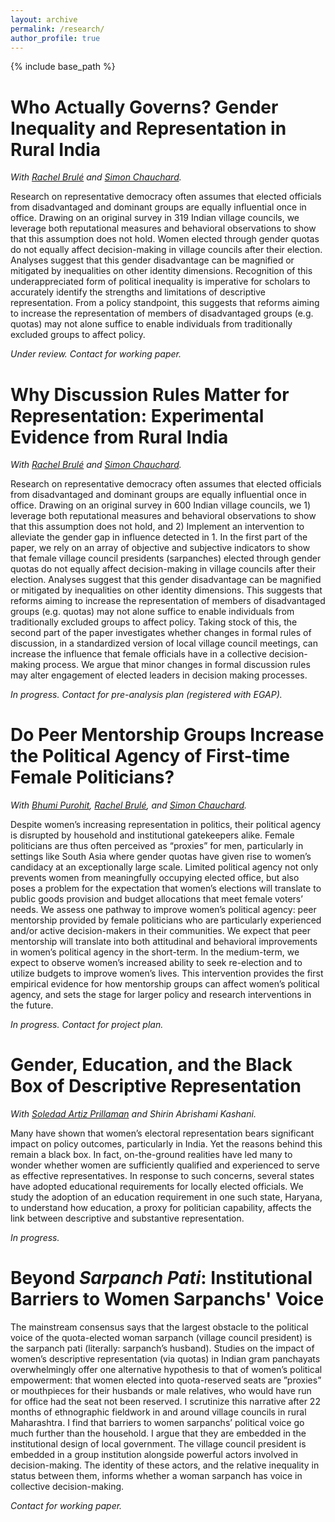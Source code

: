 ```yaml
---
layout: archive
permalink: /research/
author_profile: true
---
```

{% include base_path %}

Who Actually Governs? Gender Inequality and Representation in Rural India
======

_With [Rachel Brulé](https://rachelbrule.com/) and [Simon Chauchard](https://www.simonchauchard.com/)._

Research on representative democracy often assumes that elected officials from disadvantaged and dominant groups are equally influential once in office. Drawing on an original survey in 319 Indian village councils, we leverage both reputational measures and behavioral observations to show that this assumption does not hold. Women elected through gender quotas do not equally affect decision-making in village councils after their election. Analyses suggest that this gender disadvantage can be magnified or mitigated by inequalities on other identity dimensions. Recognition of this underappreciated form of political inequality is imperative for scholars to accurately identify the strengths and limitations of descriptive representation. From a policy standpoint, this suggests that reforms aiming to increase the representation of members of disadvantaged groups (e.g. quotas) may not alone suffice to enable individuals from traditionally excluded groups to affect policy. 

_Under review. Contact for working paper._

Why Discussion Rules Matter for Representation: Experimental Evidence from Rural India
======

_With [Rachel Brulé](https://rachelbrule.com/) and [Simon Chauchard](https://www.simonchauchard.com/)._

Research on representative democracy often assumes that elected officials from disadvantaged and dominant groups are equally influential once in office. Drawing on an original survey in 600 Indian village councils, we 1) leverage both reputational measures and behavioral observations to show that this assumption does not hold, and 2) Implement an intervention to alleviate the gender gap in influence detected in 1. In the first part of the paper, we rely on an array of objective and subjective indicators to show that female village council presidents (sarpanches) elected through gender quotas do not equally affect decision-making in village councils after their election. Analyses suggest that this gender disadvantage can be magnified or mitigated by inequalities on other identity dimensions. This suggests that reforms aiming to increase the representation of members of disadvantaged groups (e.g. quotas) may not alone suffice to enable individuals from traditionally excluded groups to affect policy. Taking stock of this, the second part of the paper investigates whether changes in formal rules of discussion, in a standardized version of local village council meetings, can increase the influence that female officials have in a collective decision-making process. We argue that minor changes in formal discussion rules may alter engagement of elected leaders in decision making processes.

_In progress. Contact for pre-analysis plan (registered with EGAP)._


Do Peer Mentorship Groups Increase the Political Agency of First-time Female Politicians?
======

_With [Bhumi Purohit](https://www.bhumipurohit.com/), [Rachel Brulé](https://rachelbrule.com), and [Simon Chauchard](https://www.simonchauchard.com/)._

Despite women’s increasing representation in politics, their political agency is disrupted by household and institutional gatekeepers alike. Female politicians are thus often perceived as “proxies” for men, particularly in settings like South Asia where gender quotas have given rise to women’s candidacy at an exceptionally large scale. Limited political agency not only prevents women from meaningfully occupying elected office, but also poses a problem for the  expectation that women’s elections will translate to public goods provision and budget allocations that meet female voters’ needs. We assess one pathway to improve women’s political agency: peer mentorship provided by female politicians who are particularly experienced and/or active decision-makers in their communities. We expect that peer mentorship will translate into both attitudinal and behavioral improvements in women’s political agency in the short-term. In the medium-term, we expect to observe women’s increased ability to seek re-election and to utilize budgets to improve women’s lives. This intervention provides the first empirical evidence for how mentorship groups can affect women’s political agency, and sets the stage for larger policy and research interventions in the future.

_In progress. Contact for project plan._

Gender, Education, and the Black Box of Descriptive Representation
======

_With [Soledad Artiz Prillaman](https://www.soledadprillaman.com/) and Shirin Abrishami Kashani._

Many have shown that women’s electoral representation bears significant impact on policy outcomes, particularly in India. Yet the reasons behind this remain a black box. In fact, on-the-ground realities have led many to wonder whether women are sufficiently qualified and experienced to serve as effective representatives. In response to such concerns, several states have adopted educational requirements for locally elected officials. We study the adoption of an education requirement in one such state, Haryana, to understand how education, a proxy for politician capability, affects the link between descriptive and substantive representation. 

_In progress._

Beyond _Sarpanch Pati_: Institutional Barriers to Women Sarpanchs' Voice
======

The mainstream consensus says that the largest obstacle to the political voice of the quota-elected woman sarpanch (village council president) is the sarpanch pati (literally: sarpanch’s husband). Studies on the impact of women’s descriptive representation (via quotas) in Indian gram panchayats overwhelmingly offer one alternative hypothesis to that of women’s political empowerment: that women elected into quota-reserved seats are ”proxies” or mouthpieces for their husbands or male relatives, who would have run for office had the seat not been reserved. I scrutinize this narrative after 22 months of ethnographic fieldwork in and around village councils in rural Maharashtra. I find that barriers to women sarpanchs’ political voice go much further than the household. I argue that they are embedded in the institutional design of local government. The village council president is embedded in a group institution alongside powerful actors involved in decision-making. The identity of these actors, and the relative inequality in status between them, informs whether a woman sarpanch has voice in collective decision-making.

_Contact for working paper._
